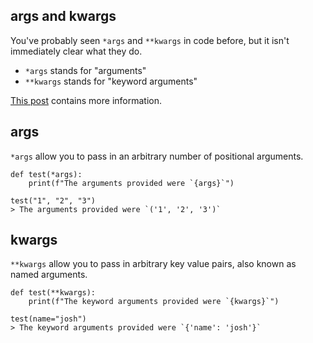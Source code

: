 ## args and kwargs
You've probably seen `*args` and `**kwargs` in code before, but it isn't immediately clear what they do.

- `*args` stands for "arguments"
- `**kwargs` stands for "keyword arguments"

[This post](https://stackoverflow.com/a/1769475) contains more information.

## args
`*args` allow you to pass in an arbitrary number of positional arguments.
```
def test(*args):
    print(f"The arguments provided were `{args}`")

test("1", "2", "3")
> The arguments provided were `('1', '2', '3')`
```

## kwargs
`**kwargs` allow you to pass in arbitrary key value pairs, also known as named arguments.
```
def test(**kwargs):
    print(f"The keyword arguments provided were `{kwargs}`")

test(name="josh")
> The keyword arguments provided were `{'name': 'josh'}`
```
